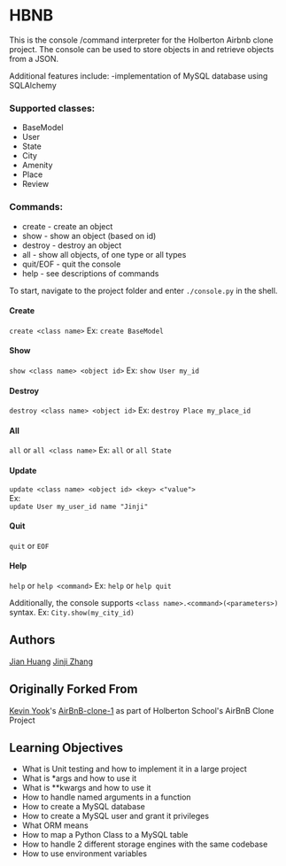 # HBNB

This is the console /command interpreter for the Holberton Airbnb clone project. The console can be used to store objects in and retrieve objects from a JSON.

Additional features include:
  -implementation of MySQL database using SQLAlchemy

### Supported classes:
* BaseModel
* User
* State
* City
* Amenity
* Place
* Review

### Commands:
* create - create an object
* show - show an object (based on id)
* destroy - destroy an object
* all - show all objects, of one type or all types
* quit/EOF - quit the console
* help - see descriptions of commands

To start, navigate to the project folder and enter `./console.py` in the shell.

#### Create
`create <class name>`
Ex:
`create BaseModel`

#### Show
`show <class name> <object id>`
Ex:
`show User my_id`

#### Destroy
`destroy <class name> <object id>`
Ex:
`destroy Place my_place_id`

#### All
`all` or `all <class name>`
Ex:
`all` or `all State`

#### Update
`update <class name> <object id> <key> <"value">`  
Ex:  
`update User my_user_id name "Jinji"`

#### Quit
`quit` or `EOF`

#### Help
`help` or `help <command>`
Ex:
`help` or `help quit`

Additionally, the console supports `<class name>.<command>(<parameters>)` syntax.
Ex:
`City.show(my_city_id)`

## Authors
[Jian Huang](http://github.com/trieToSucceed/) 
[Jinji Zhang](https://github.com/iamzinzi/)

## Originally Forked From
[Kevin Yook](https://github.com/yook00627)'s [AirBnB-clone-1](https://github.com/yook00627/AirBnB_clone) as part of Holberton School's AirBnB Clone Project

## Learning Objectives
* What is Unit testing and how to implement it in a large project
* What is *args and how to use it
* What is \**kwargs and how to use it
* How to handle named arguments in a function
* How to create a MySQL database
* How to create a MySQL user and grant it privileges
* What ORM means
* How to map a Python Class to a MySQL table
* How to handle 2 different storage engines with the same codebase
* How to use environment variables
